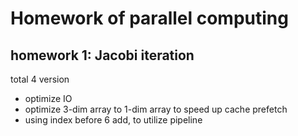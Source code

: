 # Homework of parallel computing

## homework 1: Jacobi iteration

total 4 version

* optimize IO
* optimize 3-dim array to 1-dim array to speed up cache prefetch
* using index before 6 add, to utilize pipeline
